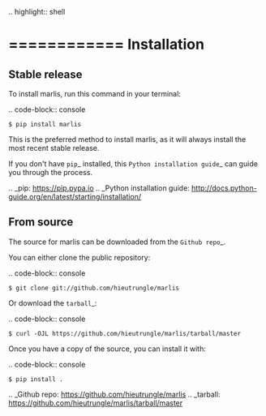 .. highlight:: shell

============
Installation
============


Stable release
--------------

To install marlis, run this command in your terminal:

.. code-block:: console

    $ pip install marlis

This is the preferred method to install marlis, as it will always install the most recent stable release.

If you don't have `pip`_ installed, this `Python installation guide`_ can guide
you through the process.

.. _pip: https://pip.pypa.io
.. _Python installation guide: http://docs.python-guide.org/en/latest/starting/installation/


From source
-----------

The source for marlis can be downloaded from the `Github repo`_.

You can either clone the public repository:

.. code-block:: console

    $ git clone git://github.com/hieutrungle/marlis

Or download the `tarball`_:

.. code-block:: console

    $ curl -OJL https://github.com/hieutrungle/marlis/tarball/master

Once you have a copy of the source, you can install it with:

.. code-block:: console

    $ pip install .

.. _Github repo: https://github.com/hieutrungle/marlis
.. _tarball: https://github.com/hieutrungle/marlis/tarball/master
